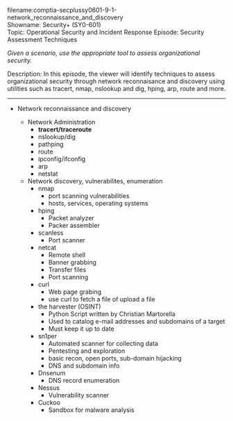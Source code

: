 filename:comptia-secplussy0601-9-1-network_reconnaissance_and_discovery  
Showname: Security+ \(SY0-601\)  
Topic: Operational Security and Incident Response
Episode: Security Assessment Techniques  

*Given a scenario, use the appropriate tool to
assess organizational security.*  

Description: In this episode, the viewer will identify techniques to assess organizational security through network reconnaisance and discovery using utilities such as tracert, nmap, nslookup and dig, hping, arp, route and more.

--------------------------------------------------

* Network reconnaissance and discovery

	+ Network Administration
	 	- **tracert/traceroute**
	 	- nslookup/dig
	 	- pathping
	 	- route
		- ipconfig/ifconfig
		- arp
		- netstat
	+ Network discovery, vulnerabilites, enumeration
		+ nmap
			- port scanning vulnerabilities
			- hosts, services, operating systems
		+ hping
			- Packet analyzer
			- Packer assembler
		+ scanless
            - Port scanner
		+ netcat
			- Remote shell
			- Banner grabbing
			- Transfer files
			- Port scanning
		+ curl
			- Web page grabing
			- use curl to fetch a file of upload a file
        + the harvester \(OSINT\)
            * Python Script written by Christian Martorella
            * Used to catalog e-mail addresses and subdomains of a target
            * Must keep it up to date
        + sn1per
            - Automated scanner for collecting data
            - Pentesting and exploration
            - basic recon, open ports, sub-domain hijacking
            - DNS and subdomain info
        + Dnsenum
            - DNS record enumeration
        + Nessus
            - Vulnerability scanner
        + Cuckoo
			- Sandbox for malware analysis